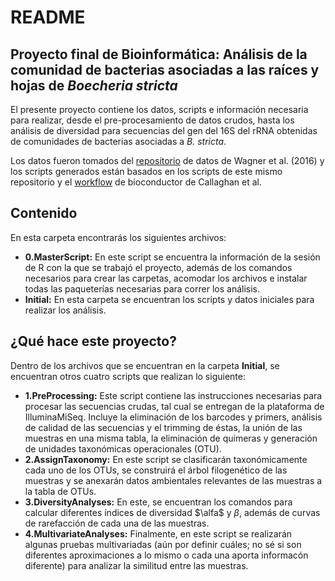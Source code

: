 # README
## Proyecto final de Bioinformática: Análisis de la comunidad de bacterias asociadas a las raíces y hojas de *Boecheria stricta*

El presente proyecto contiene los datos, scripts e información necesaria para realizar, desde el pre-procesamiento de datos crudos, hasta los análisis de diversidad para secuencias del gen del 16S del rRNA obtenidas de comunidades de bacterias asociadas a *B. stricta*. 

Los datos fueron tomados del [repositorio](http://dx.doi.org/10.1038/ncomms12151) de datos de Wagner et al. (2016) y los scripts generados están basados en los scripts de este mismo repositorio y el [workflow](https://f1000research.com/articles/5-1492/v1) de bioconductor de Callaghan et al.

## Contenido

En esta carpeta encontrarás los siguientes archivos: 
- **0.MasterScript:** En este script se encuentra la información de la sesión de R con la que se trabajó el proyecto, además de los comandos necesarios para crear las carpetas, acomodar los archivos e instalar todas las paqueterías necesarias para correr los análisis. 
- **Initial:** En esta carpeta se encuentran los scripts y datos iniciales para realizar los análisis. 

## ¿Qué hace este proyecto?

Dentro de los archivos que se encuentran en la carpeta **Initial**, se encuentran otros cuatro scripts que realizan lo siguiente: 
- **1.PreProcessing:** Este script contiene las instrucciones necesarias para procesar las secuencias crudas, tal cual se entregan de la plataforma de IlluminaMiSeq. Incluye la eliminación de los barcodes y primers, análisis de calidad de las secuencias y el trimming de éstas, la unión de las muestras en una misma tabla, la eliminación de quimeras y generación de unidades taxonómicas operacionales (OTU).
- **2.AssignTaxonomy:** En este script se clasificarán taxonómicamente cada uno de los OTUs, se construirá el árbol filogenético de las muestras y se anexarán datos ambientales relevantes de las muestras a la tabla de OTUs.
- **3.DiversityAnalyses:** En este, se encuentran los comandos para calcular diferentes índices de diversidad $\alfa$ y $\beta$, además de curvas de rarefacción de cada una de las muestras. 
- **4.MultivariateAnalyses:** Finalmente, en este script se realizarán algunas pruebas multivariadas (aún por definir cuáles; no sé si son diferentes aproximaciones a lo mismo o cada una aporta informacón diferente) para analizar la similitud entre las muestras. 

